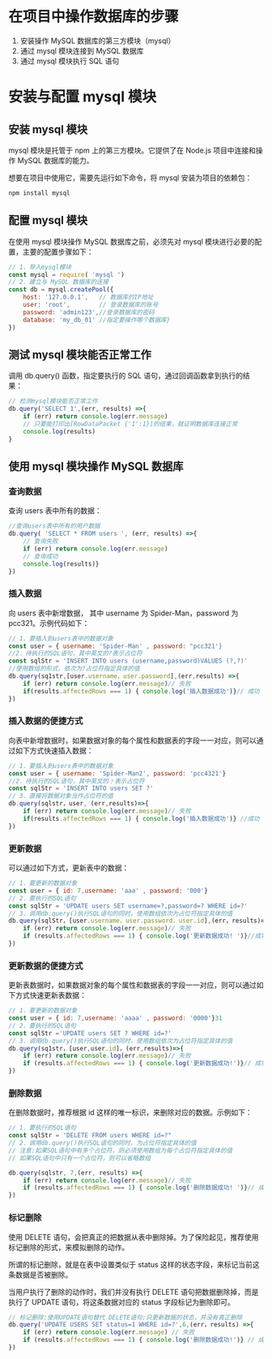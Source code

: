 # 在项目中操作数据库的步骤
1.  安装操作 MySQL 数据库的第三方模块（mysql）
2.  通过 mysql 模块连接到 MySQL 数据库
3.  通过 mysql 模块执行 SQL 语句


# 安装与配置 mysql 模块
## 安装 mysql 模块
mysql 模块是托管于 npm 上的第三方模块。它提供了在 Node.js 项目中连接和操作 MySQL 数据库的能力。

想要在项目中使用它，需要先运行如下命令，将 mysql 安装为项目的依赖包：
```txt
npm install mysql
```

## 配置 mysql 模块
在使用 mysql 模块操作 MySQL 数据库之前，必须先对 mysql 模块进行必要的配置，主要的配置步骤如下：
```js
// 1．导入mysql模块
const mysql = require( 'mysql ')
// 2．建立与 MySQL 数据库的连接
const db = mysql.createPool({
	host: '127.0.0.1',   // 数据库的IP地址
	user: 'root',        // 登录数据库的账号
	password: 'admin123',//登录数据库的密码
	database: 'my_db_01' //指定要操作哪个数据库}
})
```


## 测试 mysql 模块能否正常工作
调用 db.query() 函数，指定要执行的 SQL 语句，通过回调函数拿到执行的结果：
```js
// 检测mysql模块能否正常工作
db.query('SELECT 1',(err, results) =>{
	if (err) return console.log(err.message)
	// 只要能打印出[RowDataPacket {'1':1}]的结果，就证明数据库连接正常
	console.log(results)
}
```


## 使用 mysql 模块操作 MySQL 数据库
### 查询数据
查询 users 表中所有的数据：
```js
//查询users表中所有的用户数据
db.query( 'SELECT * FROM users ', (err, results) =>{
	// 查询失败
	if (err) return console.log(err.message)
	// 查询成功
	console.log(results)}
})
```

### 插入数据
向 users 表中新增数据， 其中 username 为 Spider-Man，password 为 pcc321。示例代码如下：
```js
// 1．要插入到users表中的数据对象
const user = { username: 'Spider-Man' , password: "pcc321'}
//2．待执行的SQL语句，其中英文的?表示占位符
const sqlStr = 'INSERT INTO users (username,password)VALUES (?,?)'
//使用数组的形式，依次为?占位符指定具体的值
db.query(sq1str,[user.username，user.password],(err,results) =>{
	if (err) return console.log(err.message)// 失败
	if(results.affectedRows === 1) { console.log('插入数据成功')}// 成功
})
```

### 插入数据的便捷方式
向表中新增数据时，如果数据对象的每个属性和数据表的字段一一对应，则可以通过如下方式快速插入数据：
```js
// 1．要插入到users表中的数据对象
const user = { username: 'Spider-Man2', password: 'pcc4321'}
//2．待执行的SQL语句，其中英文的﹖表示占位符
const sqlStr = 'INSERT INTO users SET ?'
// 3．直接将数据对象当作占位符的值
db.query(sqlstr，user, (err,results)=>{
	if (err) return console.log(err.message)// 失败
	if(results.affectedRows === 1) { console.log('插入数据成功')} //成功
})
```

### 更新数据
可以通过如下方式，更新表中的数据：
```js
// 1．要更新的数据对象
const user = { id: 7,username: 'aaa' , password: '000'}
// 2．要执行的SQL语句
const sqlStr = 'UPDATE users SET username=?,password=? WHERE id=?'
// 3．调用db.query()执行SQL语句的同时，使用数组依次为占位符指定具体的值
db.query(sqlStr，[user.username，user.password，user.id],(err，results)=>{
	if (err) return console.log(err.message)// 失败
	if (results.affectedRows === 1) { console.log('更新数据成功! ')}//成功
})
```


### 更新数据的便捷方式
更新表数据时，如果数据对象的每个属性和数据表的字段一一对应，则可以通过如下方式快速更新表数据：
```js
// 1．要更新的数据对象
const user = { id: 7,username: 'aaaa' , password: '0000'}31
// 2．要执行的SQL语句
const sqlStr ='UPDATE users SET ? WHERE id=?'
// 3．调用db.query()执行SQL语句的同时，使用数组依次为占位符指定具体的值
db.query(sq1str，[user,user.id]，(err,results)=>{
	if (err) return console.log(err.message)// 失败
	if (results.affectedRows === 1) { console.log('更新数据成功!')}// 成功
})
```


### 删除数据
在删除数据时，推荐根据 id 这样的唯一标识，来删除对应的数据。示例如下：
```js
// 1．要执行的SQL语句
const sqlStr = 'DELETE FROM users WHERE id=?"
// 2．调用db.query()执行SQL语句的同时，为占位符指定具体的值
// 注意:如果SQL语句中有多个占位符，则必须使用数组为每个占位符指定具体的值
// 如果SQL语句中只有一个占位符，则可以省略数组

db.query(sqlstr, 7,(err, results) =>{
	if (err) return console.log(err.message)// 失败
	if (results.affectedRows === 1) { console.log('删除数据成功! ')}// 成功
})
```

### 标记删除
使用 DELETE 语句，会把真正的把数据从表中删除掉。为了保险起见，推荐使用标记删除的形式，来模拟删除的动作。

所谓的标记删除，就是在表中设置类似于 status 这样的状态字段，来标记当前这条数据是否被删除。

当用户执行了删除的动作时，我们并没有执行 DELETE 语句把数据删除掉，而是执行了 UPDATE 语句，将这条数据对应的 status 字段标记为删除即可。
```js
// 标记删除:使用UPDATE语句替代 DELETE语句;只更新数据的状态，并没有真正删除
db.query('UPDATE USERS SET status=1 WHERE id=?',6,(err，results) =>{
	if (err) return console.log(err.message) // 失败
	if (results.affectedRows === 1) { console.log('删除数据成功!')} // 成功
})
```